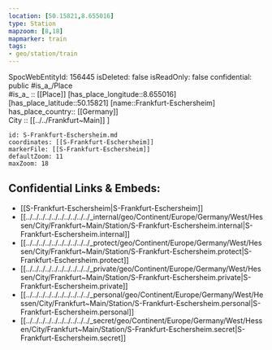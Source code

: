 ```yaml
---
location: [50.15821,8.655016] 
type: Station 
mapzoom: [8,18] 
mapmarker: train 
tags:
- geo/station/train
---
```

SpocWebEntityId: 156445
isDeleted: false
isReadOnly: false
confidential: public
#is_a_/Place  
#is_a_ :: [[Place]] 
[has_place_longitude::8.655016] 
[has_place_latitude::50.15821] 
[name::Frankfurt-Eschersheim] 
has_place_country:: [[Germany]]  
City :: [[../../Frankfurt~Main]] ] 


```leaflet
id: S-Frankfurt-Eschersheim.md
coordinates: [[S-Frankfurt-Eschersheim]] 
markerFile: [[S-Frankfurt-Eschersheim]] 
defaultZoom: 11 
maxZoom: 18
```


## Confidential Links & Embeds: 
- [[S-Frankfurt-Eschersheim|S-Frankfurt-Eschersheim]] 
- [[../../../../../../../../../../_internal/geo/Continent/Europe/Germany/West/Hessen/City/Frankfurt~Main/Station/S-Frankfurt-Eschersheim.internal|S-Frankfurt-Eschersheim.internal]] 
- [[../../../../../../../../../../_protect/geo/Continent/Europe/Germany/West/Hessen/City/Frankfurt~Main/Station/S-Frankfurt-Eschersheim.protect|S-Frankfurt-Eschersheim.protect]] 
- [[../../../../../../../../../../_private/geo/Continent/Europe/Germany/West/Hessen/City/Frankfurt~Main/Station/S-Frankfurt-Eschersheim.private|S-Frankfurt-Eschersheim.private]] 
- [[../../../../../../../../../../_personal/geo/Continent/Europe/Germany/West/Hessen/City/Frankfurt~Main/Station/S-Frankfurt-Eschersheim.personal|S-Frankfurt-Eschersheim.personal]] 
- [[../../../../../../../../../../_secret/geo/Continent/Europe/Germany/West/Hessen/City/Frankfurt~Main/Station/S-Frankfurt-Eschersheim.secret|S-Frankfurt-Eschersheim.secret]] 
